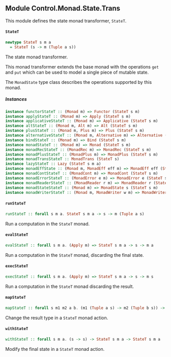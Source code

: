 ## Module Control.Monad.State.Trans

This module defines the state monad transformer, `StateT`.

#### `StateT`

``` purescript
newtype StateT s m a
  = StateT (s -> m (Tuple a s))
```

The state monad transformer.

This monad transformer extends the base monad with the operations `get`
and `put` which can be used to model a single piece of mutable state.

The `MonadState` type class describes the operations supported by this monad.

##### Instances
``` purescript
instance functorStateT :: (Monad m) => Functor (StateT s m)
instance applyStateT :: (Monad m) => Apply (StateT s m)
instance applicativeStateT :: (Monad m) => Applicative (StateT s m)
instance altStateT :: (Monad m, Alt m) => Alt (StateT s m)
instance plusStateT :: (Monad m, Plus m) => Plus (StateT s m)
instance alternativeStateT :: (Monad m, Alternative m) => Alternative (StateT s m)
instance bindStateT :: (Monad m) => Bind (StateT s m)
instance monadStateT :: (Monad m) => Monad (StateT s m)
instance monadRecStateT :: (MonadRec m) => MonadRec (StateT s m)
instance monadPlusStateT :: (MonadPlus m) => MonadPlus (StateT s m)
instance monadTransStateT :: MonadTrans (StateT s)
instance lazyStateT :: Lazy (StateT s m a)
instance monadEffState :: (Monad m, MonadEff eff m) => MonadEff eff (StateT s m)
instance monadContStateT :: (MonadCont m) => MonadCont (StateT s m)
instance monadErrorStateT :: (MonadError e m) => MonadError e (StateT s m)
instance monadReaderStateT :: (MonadReader r m) => MonadReader r (StateT s m)
instance monadStateStateT :: (Monad m) => MonadState s (StateT s m)
instance monadWriterStateT :: (Monad m, MonadWriter w m) => MonadWriter w (StateT s m)
```

#### `runStateT`

``` purescript
runStateT :: forall s m a. StateT s m a -> s -> m (Tuple a s)
```

Run a computation in the `StateT` monad.

#### `evalStateT`

``` purescript
evalStateT :: forall s m a. (Apply m) => StateT s m a -> s -> m a
```

Run a computation in the `StateT` monad, discarding the final state.

#### `execStateT`

``` purescript
execStateT :: forall s m a. (Apply m) => StateT s m a -> s -> m s
```

Run a computation in the `StateT` monad discarding the result.

#### `mapStateT`

``` purescript
mapStateT :: forall s m1 m2 a b. (m1 (Tuple a s) -> m2 (Tuple b s)) -> StateT s m1 a -> StateT s m2 b
```

Change the result type in a `StateT` monad action.

#### `withStateT`

``` purescript
withStateT :: forall s m a. (s -> s) -> StateT s m a -> StateT s m a
```

Modify the final state in a `StateT` monad action.


